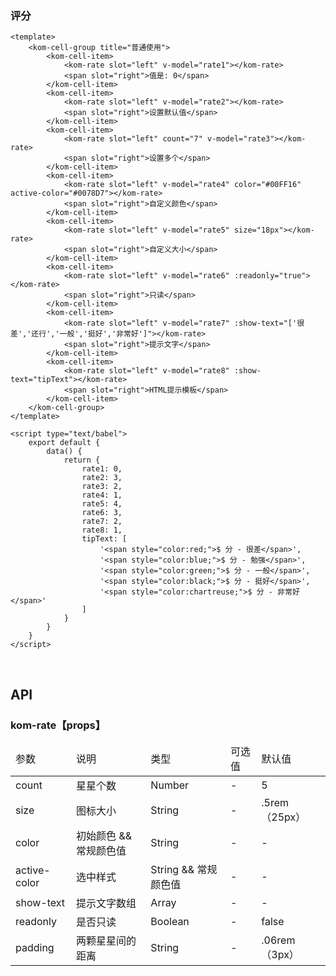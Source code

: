 ### 评分

```
<template>
    <kom-cell-group title="普通使用">
        <kom-cell-item>
            <kom-rate slot="left" v-model="rate1"></kom-rate>
            <span slot="right">值是: 0</span>
        </kom-cell-item>
        <kom-cell-item>
            <kom-rate slot="left" v-model="rate2"></kom-rate>
            <span slot="right">设置默认值</span>
        </kom-cell-item>
        <kom-cell-item>
            <kom-rate slot="left" count="7" v-model="rate3"></kom-rate>
            <span slot="right">设置多个</span>
        </kom-cell-item>
        <kom-cell-item>
            <kom-rate slot="left" v-model="rate4" color="#00FF16" active-color="#0078D7"></kom-rate>
            <span slot="right">自定义颜色</span>
        </kom-cell-item>
        <kom-cell-item>
            <kom-rate slot="left" v-model="rate5" size="18px"></kom-rate>
            <span slot="right">自定义大小</span>
        </kom-cell-item>
        <kom-cell-item>
            <kom-rate slot="left" v-model="rate6" :readonly="true"></kom-rate>
            <span slot="right">只读</span>
        </kom-cell-item>
        <kom-cell-item>
            <kom-rate slot="left" v-model="rate7" :show-text="['很差','还行','一般','挺好','非常好']"></kom-rate>
            <span slot="right">提示文字</span>
        </kom-cell-item>
        <kom-cell-item>
            <kom-rate slot="left" v-model="rate8" :show-text="tipText"></kom-rate>
            <span slot="right">HTML提示模板</span>
        </kom-cell-item>
    </kom-cell-group>
</template>

<script type="text/babel">
    export default {
        data() {
            return {
                rate1: 0,
                rate2: 3,
                rate3: 2,
                rate4: 1,
                rate5: 4,
                rate6: 3,
                rate7: 2,
                rate8: 1,
                tipText: [
                    '<span style="color:red;">$ 分 - 很差</span>',
                    '<span style="color:blue;">$ 分 - 勉强</span>',
                    '<span style="color:green;">$ 分 - 一般</span>',
                    '<span style="color:black;">$ 分 - 挺好</span>',
                    '<span style="color:chartreuse;">$ 分 - 非常好</span>'
                ]
            }
        }
    }
</script>
```

<br/>

<h2>API</h2>
<h3><strong>kom-rate</strong>【props】</h3>
<div class="table">
    <table>
        <thead>
        <tr>
            <td>参数</td>
            <td>说明</td>
            <td>类型</td>
            <td>可选值</td>
            <td>默认值</td>
        </tr>
        </thead>
        <tbody>
        <tr>
            <td>count</td>
            <td>星星个数</td>
            <td>Number</td>
            <td>-</td>
            <td>5</td>
        </tr>
        <tr>
            <td>size</td>
            <td>图标大小</td>
            <td>String</td>
            <td>-</td>
            <td>.5rem（25px）</td>
        </tr>
        <tr>
            <td>color</td>
            <td>初始颜色 &amp;&amp; 常规颜色值</td>
            <td>String</td>
            <td>-</td>
            <td>-</td>
        </tr>
        <tr>
            <td>active-color</td>
            <td>选中样式</td>
            <td>String &amp;&amp; 常规颜色值</td>
            <td>-</td>
            <td>-</td>
        </tr>
        <tr>
            <td>show-text</td>
            <td>提示文字数组</td>
            <td>Array</td>
            <td>-</td>
            <td>-</td>
        </tr>
        <tr>
            <td>readonly</td>
            <td>是否只读</td>
            <td>Boolean</td>
            <td>-</td>
            <td>false</td>
        </tr>
        <tr>
            <td>padding</td>
            <td>两颗星星间的距离</td>
            <td>String</td>
            <td>-</td>
            <td>.06rem（3px）</td>
        </tr>
        </tbody>
    </table>
</div>
